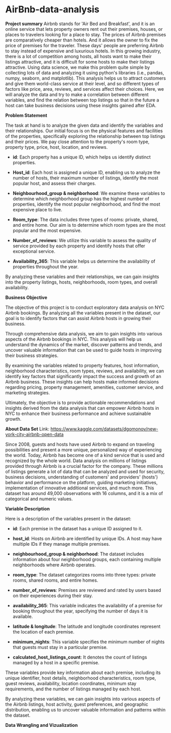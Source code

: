 # AirBnb-data-analysis
**Project summary**
Airbnb stands for 'Air Bed and Breakfast', and it is an online service that lets property owners rent out their premises, houses, or places to travelers looking for a place to stay. The prices of Airbnb premises are comparatively cheaper than hotels. And it allows the owner to fix the price of premises for the traveler. These days' people are preferring Airbnb to stay instead of expensive and luxurious hotels. In this growing industry, there is a lot of competition among hosts, all hosts want to make their listings attractive, and it is difficult for some hosts to make their listings attractive. Using data science, we make this problem quite simple by collecting lots of data and analyzing it using python's libraries (i.e., pandas, numpy, seaborn, and matplotlib). This analysis helps us to attract customers and give them world-class service at their level, and so different types of factors like price, area, reviews, and services affect their choices. Here, we will analyze the data and try to make a correlation between different variables, and find the relation between top listings so that in the future a host can take business decisions using these insights gained after EDA.

**Problem Statement**

The task at hand is to analyze the given data and identify the variables and their relationships. Our initial focus is on the physical features and facilities of the properties, specifically exploring the relationship between top listings and their prices. We pay close attention to the property's room type, property type, price, host, location, and reviews.

- **id**: Each property has a unique ID, which helps us identify distinct properties.

- **Host_id**: Each host is assigned a unique ID, enabling us to analyze the number of hosts, their maximum number of listings, identify the most popular host, and assess their charges.

- **Neighbourhood_group & neighborhood**: We examine these variables to determine which neighborhood group has the highest number of properties, identify the most popular neighborhood, and find the most expensive place to live.

- **Room_type**: The data includes three types of rooms: private, shared, and entire home. Our aim is to determine which room types are the most popular and the most expensive.

- **Number_of_reviews**: We utilize this variable to assess the quality of service provided by each property and identify hosts that offer exceptional service.

- **Availability_365**: This variable helps us determine the availability of properties throughout the year.

By analyzing these variables and their relationships, we can gain insights into the property listings, hosts, neighborhoods, room types, and overall availability.


**Business Objective**

The objective of this project is to conduct exploratory data analysis on NYC Airbnb bookings. By analyzing all the variables present in the dataset, our goal is to identify factors that can assist Airbnb hosts in growing their business.

Through comprehensive data analysis, we aim to gain insights into various aspects of the Airbnb bookings in NYC. This analysis will help us understand the dynamics of the market, discover patterns and trends, and uncover valuable information that can be used to guide hosts in improving their business strategies.

By examining the variables related to property features, host information, neighborhood characteristics, room types, reviews, and availability, we can identify key factors that significantly impact the success and growth of an Airbnb business. These insights can help hosts make informed decisions regarding pricing, property management, amenities, customer service, and marketing strategies.

Ultimately, the objective is to provide actionable recommendations and insights derived from the data analysis that can empower Airbnb hosts in NYC to enhance their business performance and achieve sustainable growth.

**About Data Set**
Link: https://www.kaggle.com/datasets/dgomonov/new-york-city-airbnb-open-data

Since 2008, guests and hosts have used Airbnb to expand on traveling possibilities and present a more unique, personalized way of experiencing the world. Today, Airbnb has become one of a kind service that is used and recognized by the whole world. Data analysis on millions of listings provided through Airbnb is a crucial factor for the company. These millions of listings generate a lot of data that can be analyzed and used for security, business decisions, understanding of customers' and providers' (hosts') behavior and performance on the platform, guiding marketing initiatives, implementation of innovative additional services, and much more. This dataset has around 49,000 observations with 16 columns, and it is a mix of categorical and numeric values.

**Variable Description**

Here is a description of the variables present in the dataset:

- **id**: Each premise in the dataset has a unique ID assigned to it.

- **host_id**: Hosts on Airbnb are identified by unique IDs. A host may have multiple IDs if they manage multiple premises.

- **neighbourhood_group & neighborhood**: The dataset includes information about four neighborhood groups, each containing multiple neighborhoods where Airbnb operates.

- **room_type**: The dataset categorizes rooms into three types: private rooms, shared rooms, and entire homes.

- **number_of_reviews**: Premises are reviewed and rated by users based on their experiences during their stay.

- **availability_365**: This variable indicates the availability of a premise for booking throughout the year, specifying the number of days it is available.

- **latitude & longitude**: The latitude and longitude coordinates represent the location of each premise.

- **minimum_nights**: This variable specifies the minimum number of nights that guests must stay in a particular premise.

- **calculated_host_listings_count**: It denotes the count of listings managed by a host in a specific premise.

These variables provide key information about each premise, including its unique identifier, host details, neighborhood characteristics, room type, guest reviews, availability, location coordinates, minimum stay requirements, and the number of listings managed by each host.

By analyzing these variables, we can gain insights into various aspects of the Airbnb listings, host activity, guest preferences, and geographic distribution, enabling us to uncover valuable information and patterns within the dataset.


**Data Wrangling and Vizualization**



